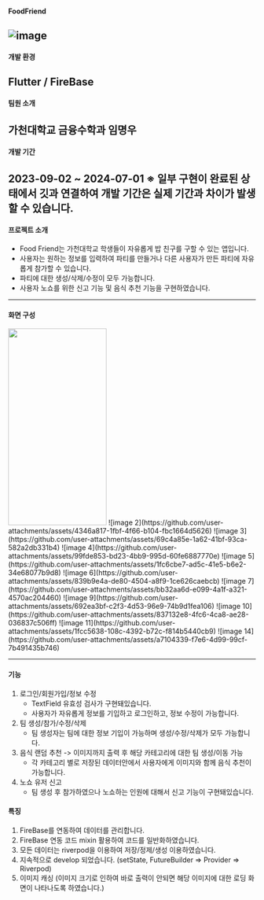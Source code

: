 #### FoodFriend
![image](https://github.com/user-attachments/assets/332bc7ff-f8d6-491b-88b9-c0d7280cbeb4)
------------------------------------------------------------
#### 개발 환경
Flutter / FireBase
------------------------------------------------------------
#### 팀원 소개
가천대학교 금융수학과 임명우
------------------------------------------------------------
#### 개발 기간
2023-09-02 ~ 2024-07-01
※ 일부 구현이 완료된 상태에서 깃과 연결하여 개발 기간은 실제 기간과 차이가 발생할 수 있습니다.
------------------------------------------------------------
#### 프로젝트 소개
+ Food Friend는 가천대학교 학생들이 자유롭게 밥 친구를 구할 수 있는 앱입니다.
+ 사용자는 원하는 정보를 입력하여 파티를 만들거나 다른 사용자가 만든 파티에 자유롭게 참가할 수 있습니다.
+ 파티에 대한 생성/삭제/수정이 모두 가능합니다.
+ 사용자 노쇼를 위한 신고 기능 및 음식 추천 기능을 구현하였습니다.
------------------------------------------------------------
#### 화면 구성
<img src="https://github.com/user-attachments/assets/5c537314-b864-4879-b966-eb55c6b1871c.png" width="200" height="400"/>
![image 2](https://github.com/user-attachments/assets/4346a817-1fbf-4f66-b104-fbc1664d5626)
![image 3](https://github.com/user-attachments/assets/69c4a85e-1a62-41bf-93ca-582a2db331b4)
![image 4](https://github.com/user-attachments/assets/99fde853-bd23-4bb9-995d-60fe6887770e)
![image 5](https://github.com/user-attachments/assets/1fc6cbe7-ad5c-41e5-b6e2-34e68077b9d8)
![image 6](https://github.com/user-attachments/assets/839b9e4a-de80-4504-a8f9-1ce626caebcb)
![image 7](https://github.com/user-attachments/assets/bb32aa6d-e099-4a1f-a321-4570ac204460)
![image 9](https://github.com/user-attachments/assets/692ea3bf-c2f3-4d53-96e9-74b9d1fea106)
![image 10](https://github.com/user-attachments/assets/837132e8-4fc6-4ca8-ae28-036837c506ff)
![image 11](https://github.com/user-attachments/assets/1fcc5638-108c-4392-b72c-f814b5440cb9)
![image 14](https://github.com/user-attachments/assets/a7104339-f7e6-4d99-99cf-7b491435b746)

------------------------------------------------------------
#### 기능
1. 로그인/회원가입/정보 수정
   + TextField 유효성 검사가 구현돼있습니다.
   + 사용자가 자유롭게 정보를 기입하고 로그인하고, 정보 수정이 가능합니다.
2. 팀 생성/참가/수정/삭제
   + 팀 생성자는 팀에 대한 정보 기입이 가능하며 생성/수정/삭제가 모두 가능합니다.
3. 음식 랜덤 추천 -> 이미지까지 출력 후 해당 카테고리에 대한 팀 생성/이동 가능
   + 각 카테고리 별로 저장된 데이터안에서 사용자에게 이미지와 함께 음식 추천이 가능합니다.
4. 노쇼 유저 신고
   + 팀 생성 후 참가하였으나 노쇼하는 인원에 대해서 신고 기능이 구현돼있습니다.

#### 특징
1. FireBase를 연동하여 데이터를 관리합니다.
2. FireBase 연동 코드 mixin 활용하여 코드를 일반화하였습니다.
3. 모든 데이터는 riverpod을 이용하여 저장/정제/생성 이용하였습니다.
4. 지속적으로 develop 되었습니다.
(setState, FutureBuilder => Provider => Riverpod)
5. 이미지 캐싱
(이미지 크기로 인하여 바로 출력이 안되면 해당 이미지에 대한 로딩 화면이 나타나도록 하였습니다.)
